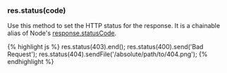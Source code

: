 <h3 id='res.status'>res.status(code)</h3>

Use this method to set the HTTP status for the response.
It is a chainable alias of Node's [response.statusCode](http://nodejs.org/api/http.html#http_response_statuscode).

{% highlight js %}
res.status(403).end();
res.status(400).send('Bad Request');
res.status(404).sendFile('/absolute/path/to/404.png');
{% endhighlight %}

